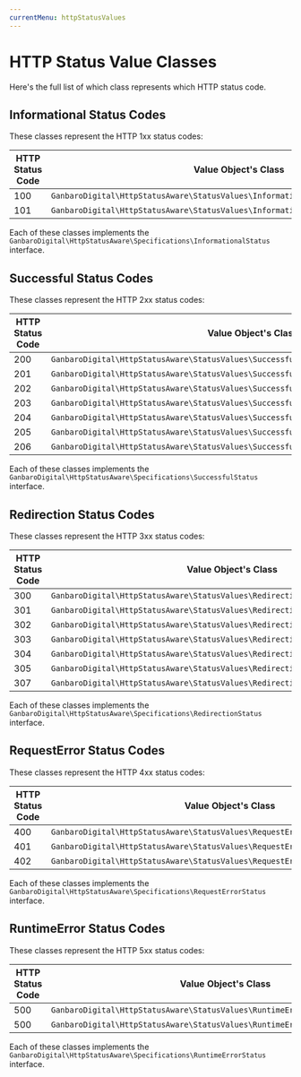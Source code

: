 ```yaml
---
currentMenu: httpStatusValues
---
```


# HTTP Status Value Classes

Here's the full list of which class represents which HTTP status code.

## Informational Status Codes

These classes represent the HTTP 1xx status codes:

HTTP Status Code | Value Object's Class
-----------------|--------------------
100 | `GanbaroDigital\HttpStatusAware\StatusValues\Informational\ContinueStatus`
101 | `GanbaroDigital\HttpStatusAware\StatusValues\Informational\SwitchingProtocolsStatus`

Each of these classes implements the `GanbaroDigital\HttpStatusAware\Specifications\InformationalStatus` interface.

## Successful Status Codes

These classes represent the HTTP 2xx status codes:

HTTP Status Code | Value Object's Class
-----------------|--------------------
200 | `GanbaroDigital\HttpStatusAware\StatusValues\Successful\OkStatus`
201 | `GanbaroDigital\HttpStatusAware\StatusValues\Successful\CreatedStatus`
202 | `GanbaroDigital\HttpStatusAware\StatusValues\Successful\AcceptedStatus`
203 | `GanbaroDigital\HttpStatusAware\StatusValues\Successful\NonAuthoritativeInformationStatus`
204 | `GanbaroDigital\HttpStatusAware\StatusValues\Successful\NoContentStatus`
205 | `GanbaroDigital\HttpStatusAware\StatusValues\Successful\ResetContentStatus`
206 | `GanbaroDigital\HttpStatusAware\StatusValues\Successful\PartialContentStatus`

Each of these classes implements the `GanbaroDigital\HttpStatusAware\Specifications\SuccessfulStatus` interface.

## Redirection Status Codes

These classes represent the HTTP 3xx status codes:

HTTP Status Code | Value Object's Class
-----------------|--------------------
300 | `GanbaroDigital\HttpStatusAware\StatusValues\Redirection\MultipleChoicesStatus`
301 | `GanbaroDigital\HttpStatusAware\StatusValues\Redirection\MovedPermanentlyStatus`
302 | `GanbaroDigital\HttpStatusAware\StatusValues\Redirection\FoundStatus`
303 | `GanbaroDigital\HttpStatusAware\StatusValues\Redirection\SeeOtherStatus`
304 | `GanbaroDigital\HttpStatusAware\StatusValues\Redirection\NotModifiedStatus`
305 | `GanbaroDigital\HttpStatusAware\StatusValues\Redirection\UseProxyStatus`
307 | `GanbaroDigital\HttpStatusAware\StatusValues\Redirection\TemporaryRedirectStatus`

Each of these classes implements the `GanbaroDigital\HttpStatusAware\Specifications\RedirectionStatus` interface.

## RequestError Status Codes

These classes represent the HTTP 4xx status codes:

HTTP Status Code | Value Object's Class
-----------------|--------------------
400 | `GanbaroDigital\HttpStatusAware\StatusValues\RequestError\BadRequestStatus`
401 | `GanbaroDigital\HttpStatusAware\StatusValues\RequestError\UnauthorizedStatus`
402 | `GanbaroDigital\HttpStatusAware\StatusValues\RequestError\PaymentRequiredStatus`

Each of these classes implements the `GanbaroDigital\HttpStatusAware\Specifications\RequestErrorStatus` interface.

## RuntimeError Status Codes

These classes represent the HTTP 5xx status codes:

HTTP Status Code | Value Object's Class
-----------------|--------------------
500 | `GanbaroDigital\HttpStatusAware\StatusValues\RuntimeError\InternalServerError`
500 | `GanbaroDigital\HttpStatusAware\StatusValues\RuntimeError\UnexpectedError`

Each of these classes implements the `GanbaroDigital\HttpStatusAware\Specifications\RuntimeErrorStatus` interface.
